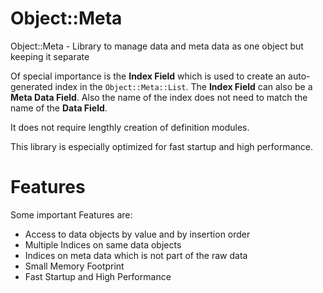 # Object::Meta

Object::Meta - Library to manage data and meta data as one object but keeping it separate

Of special importance is the **Index Field** which is used to create an auto-generated index
in the `Object::Meta::List`. The **Index Field** can also be a **Meta Data Field**.
Also the name of the index does not need to match the name of the **Data Field**.

It does not require lengthly creation of definition modules.

This library is especially optimized for fast startup and high performance.

# Features

Some important Features are:
* Access to data objects by value and by insertion order
* Multiple Indices on same data objects
* Indices on meta data which is not part of the raw data
* Small Memory Footprint
* Fast Startup and High Performance
